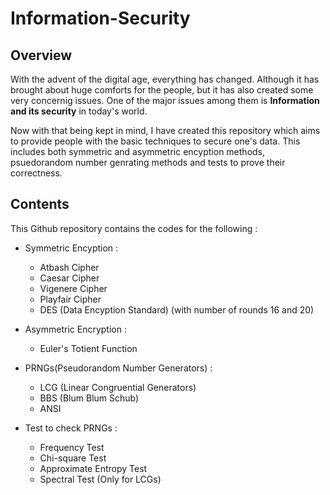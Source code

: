 # Information-Security

## Overview 
With the advent of the digital age, everything has changed. Although it has brought about huge comforts for the people, but it has also created some very concernig issues. One of the major issues among them is **Information and its security** in today's world. 

Now with that being kept in mind, I have created this repository which aims to provide people with the basic techniques to secure one's data. This includes both symmetric and asymmetric encyption methods, psuedorandom number genrating methods and tests to prove their correctness.

## Contents
This Github repository contains the codes for the following :

- Symmetric Encyption :
    - Atbash Cipher
    - Caesar Cipher
    - Vigenere Cipher
    - Playfair Cipher
    - DES (Data Encyption Standard) (with number of rounds 16 and 20)
    
- Asymmetric Encryption : 
    - Euler's Totient Function

- PRNGs(Pseudorandom Number Generators) :
    - LCG (Linear Congruential Generators)
    - BBS (Blum Blum Schub)
    - ANSI 
    
- Test to check PRNGs :
    - Frequency Test
    - Chi-square Test
    - Approximate Entropy Test
    - Spectral Test (Only for LCGs)
